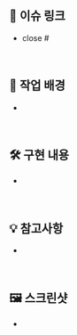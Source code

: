 ## 📌 이슈 링크

- close #

<br/>

## 📖 작업 배경

-

<br/>

## 🛠️ 구현 내용

-

<br/>

## 💡 참고사항

-

<br/>

## 🖼️ 스크린샷

-

<br/>
